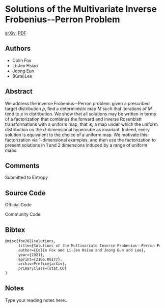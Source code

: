
# Solutions of the Multivariate Inverse Frobenius--Perron Problem

[arXiv](https://arxiv.org/abs/2106.0177), [PDF](https://arxiv.org/pdf/2106.0177.pdf)

## Authors

- Colin Fox
- Li-Jen Hsiao
- Jeong Eun
- (Kate)Lee

## Abstract

We address the inverse Frobenius--Perron problem: given a prescribed target distribution $\rho$, find a deterministic map $M$ such that iterations of $M$ tend to $\rho$ in distribution. We show that all solutions may be written in terms of a factorization that combines the forward and inverse Rosenblatt transformations with a uniform map, that is, a map under which the uniform distribution on the $d$-dimensional hypercube as invariant. Indeed, every solution is equivalent to the choice of a uniform map. We motivate this factorization via $1$-dimensional examples, and then use the factorization to present solutions in $1$ and $2$ dimensions induced by a range of uniform maps.

## Comments

Submitted to Entropy

## Source Code

Official Code



Community Code



## Bibtex

```tex
@misc{fox2021solutions,
      title={Solutions of the Multivariate Inverse Frobenius--Perron Problem}, 
      author={Colin Fox and Li-Jen Hsiao and Jeong Eun and Lee},
      year={2021},
      eprint={2106.00177},
      archivePrefix={arXiv},
      primaryClass={stat.CO}
}
```

## Notes

Type your reading notes here...

